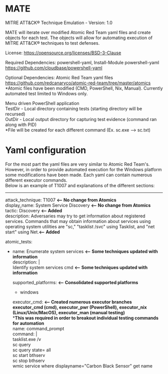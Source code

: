 # MATE
MITRE ATT&amp;CK&reg; Technique Emulation - Version: 1.0 

MATE will iterate over modified Atomic Red Team yaml files and create objects for each test. 
The objects will allow for automating execution of MITRE ATT&CK&reg; techniques to test defenses.

License: https://opensource.org/licenses/BSD-3-Clause

Required Dependencies: powershell-yaml, Install-Module powershell-yaml https://github.com/cloudbase/powershell-yaml

Optional Dependencies: Atomic Red Team yaml files https://github.com/redcanaryco/atomic-red-team/tree/master/atomics
*Atomic files have been modified (CMD, PowerShell, Nix, Manual). Currently automated test limited to Windows only.

Menu driven PowerShell application  
TestDir - Local directory containing tests (starting directory will be recursed)  
OutDir - Local output directory for capturing test evidence (command ran along with PID)  
*File will be created for each different command (Ex. sc.exe --> sc.txt)

# Yaml configuration
For the most part the yaml files are very similar to Atomic Red Team's. However, in order to provide automated execution
for the Windows platform some modifications have been made. Each yaml can contain numerous different executor commands.  
Below is an example of T1007 and explanations of the different sections:  

---
attack_technique: T1007 **<-- No change from Atomics**  
display_name: System Service Discovery **<-- No change from Atomics**  
tactic: Discovery **<-- Added**  
description: Adversaries may try to get information about registered services. Commands that may obtain information about services using operating system utilities are "sc," "tasklist /svc" using Tasklist, and "net start" using Net.**<-- Added**  

atomic_tests:  
- name: Enumerate system services **<-- Some techniques updated with information**  
  description: |  
    Identify system services cmd **<-- Some techniques updated with information**  
    
  supported_platforms: **<-- Consolidated supported platforms**  
    - windows  

  executor_cmd: **<-- Created numerous executor branches**  
  **executor_cmd (cmd), executor_pwr (PowerShell), executor_nix (Linux/Unix/MacOS), executor_man (manual testing)**  
  ***This was required in order to breakout individual testing commands for automation**  
    name: command_prompt  
    command: |  
      tasklist.exe /v  
      sc query  
      sc query state= all  
      sc start bthserv  
      sc stop bthserv  
      wmic service where displayname="Carbon Black Sensor" get name  
